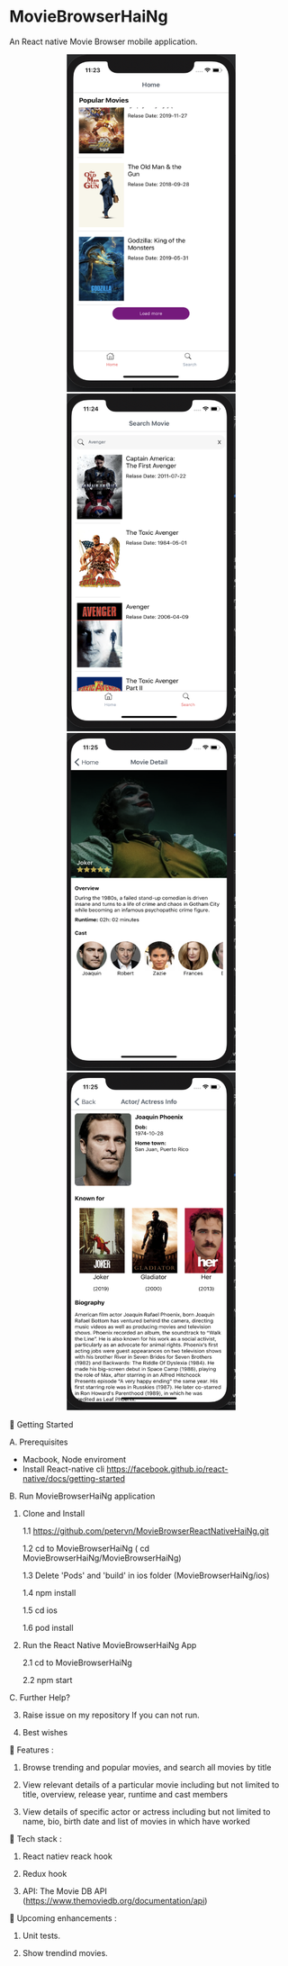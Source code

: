 # MovieBrowserHaiNg

An React native Movie Browser mobile application.
<p align="center">
  <img
 src="https://github.com/petervn/MovieBrowserHaiNg/blob/master/MovieBrowserHaiNg/src/common/asset/images/Introduction/Screenshot%202019-10-20%20at%2011.23.53%20AM.png" width="300" height="600"  />
 <img src="https://github.com/petervn/MovieBrowserHaiNg/blob/master/MovieBrowserHaiNg/src/common/asset/images/Introduction/Screenshot%202019-10-20%20at%2011.24.41%20AM.png" width="300" height="600" />
   <img src="https://github.com/petervn/MovieBrowserHaiNg/blob/master/MovieBrowserHaiNg/src/common/asset/images/Introduction/Screenshot%202019-10-20%20at%2011.25.00%20AM.png" width="300" height="600"  />
   <img src="https://github.com/petervn/MovieBrowserHaiNg/blob/master/MovieBrowserHaiNg/src/common/asset/images/Introduction/Screenshot%202019-10-20%20at%2011.25.14%20AM.png" width="300" height="600" />
 </p>



🚀 Getting Started

A. Prerequisites

- Macbook, Node enviroment
- Install React-native cli https://facebook.github.io/react-native/docs/getting-started

B. Run MovieBrowserHaiNg application

1. Clone and Install

   1.1 https://github.com/petervn/MovieBrowserReactNativeHaiNg.git
   
   1.2 cd to MovieBrowserHaiNg ( cd MovieBrowserHaiNg/MovieBrowserHaiNg)
   
   1.3 Delete 'Pods' and 'build' in ios folder (MovieBrowserHaiNg/ios)
   
   1.4 npm install
   
   1.5 cd ios
   
   1.6 pod install
2. Run the React Native MovieBrowserHaiNg App

   2.1 cd to MovieBrowserHaiNg
   
   2.2 npm start
   
C. Further Help?
   
3. Raise issue on my repository If you can not run.

4. Best wishes

🚀  Features :

1. Browse trending and popular movies, and search all movies by title

2. View relevant details of a particular movie including but not limited to title, overview, release year, runtime and cast members

3. View details of specific actor or actress including but not limited to name, bio, birth date and list of movies in which have worked

🚀  Tech stack :

1. React natiev reack hook

2. Redux hook

3. API: The Movie DB API (https://www.themoviedb.org/documentation/api)

🚀  Upcoming enhancements :

1. Unit tests.

2. Show trendind movies.


